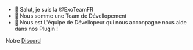 - 👋 Salut, je suis la @ExoTeamFR
- 👀 Nous somme une Team de Dévellopement 
- 🌱 Nous est L'équipe de Dévellopeur qui nous acconpagne nous aide dans nos Plugin ! 



Notre [Discord](https://discord.gg/cVrYvx7PEh)

